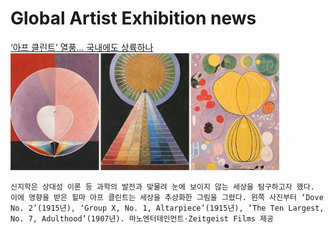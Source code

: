 # Global Artist Exhibition news

[‘아프 클린트’ 열풍… 국내에도 상륙하나](https://n.news.naver.com/article/020/0003303063?cds=news_my)
<img src="https://github.com/cwooyoon/Art/blob/master/Exhibitions/images/0003303063_002_20200813030109452.jpg">
```
신지학은 상대성 이론 등 과학의 발전과 맞물려 눈에 보이지 않는 세상을 탐구하고자 했다. 이에 영향을 받은 힐마 아프 클린트는 세상을 추상화한 그림을 그렸다. 왼쪽 사진부터 ‘Dove No. 2’(1915년), ‘Group X, No. 1, Altarpiece’(1915년), ‘The Ten Largest, No. 7, Adulthood’(1907년). 마노엔터테인먼트·Zeitgeist Films 제공
```

